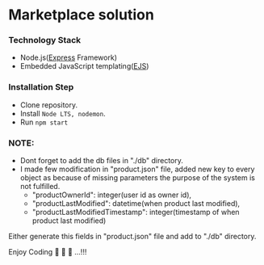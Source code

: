 # Marketplace solution

### Technology Stack
   * Node.js([Express](https://expressjs.com/en/starter/installing.html) Framework)
   * Embedded JavaScript templating([EJS](https://ejs.co/))

### Installation Step
  * Clone repository.
  * Install `Node LTS, nodemon`.
  * Run `npm start`

### NOTE:
  * Dont forget to add the db files in "./db" directory.
  * I made few modification in "product.json" file, added new key to every object as because of missing parameters the purpose of the system is not fulfilled.
    * "productOwnerId": integer(user id as owner id),
    * "productLastModified": datetime(when product last modified),
    * "productLastModifiedTimestamp": integer(timestamp of when product last modified)

  Either generate this fields in "product.json" file and add to "./db" directory.

Enjoy Coding 🍻 🍻 🍻 ...!!!